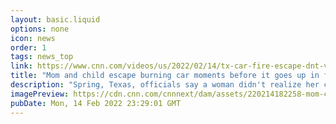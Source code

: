 ```yaml
---
layout: basic.liquid
options: none
icon: news
order: 1
tags: news_top
link: https://www.cnn.com/videos/us/2022/02/14/tx-car-fire-escape-dnt-vpx.khou
title: "Mom and child escape burning car moments before it goes up in flames"
description: "Spring, Texas, officials say a woman didn't realize her car was on fire until she saw smoke coming from her air vents. Video shows the car driving for nearly a mile before pulling over. The woman and her child managed to escape moments before the car was engulfed in flames. CNN affiliate KHOU has more. "
imagePreview: https://cdn.cnn.com/cnnnext/dam/assets/220214182258-mom-child-escape-burning-car-vpx-video-synd-2.jpg
pubDate: Mon, 14 Feb 2022 23:29:01 GMT
---
```

